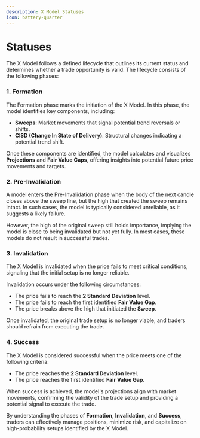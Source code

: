 ```yaml
---
description: X Model Statuses
icon: battery-quarter
---
```


# Statuses

The X Model follows a defined lifecycle that outlines its current status and determines whether a trade opportunity is valid. The lifecycle consists of the following phases:

### **1. Formation**

The Formation phase marks the initiation of the X Model. In this phase, the model identifies key components, including:

* **Sweeps**: Market movements that signal potential trend reversals or shifts.
* **CISD (Change In State of Delivery)**: Structural changes indicating a potential trend shift.

Once these components are identified, the model calculates and visualizes **Projections** and **Fair Value Gaps**, offering insights into potential future price movements and targets.

### **2. Pre-Invalidation**

A model enters the Pre-Invalidation phase when the body of the next candle closes above the sweep line, but the high that created the sweep remains intact. In such cases, the model is typically considered unreliable, as it suggests a likely failure.&#x20;

However, the high of the original sweep still holds importance, implying the model is close to being invalidated but not yet fully. In most cases, these models do not result in successful trades.

### **3. Invalidation**

The X Model is invalidated when the price fails to meet critical conditions, signaling that the initial setup is no longer reliable.&#x20;

Invalidation occurs under the following circumstances:

* The price fails to reach the **2 Standard Deviation** level.
* The price fails to reach the first identified **Fair Value Gap**.
* The price breaks above the high that initiated the **Sweep**.

Once invalidated, the original trade setup is no longer viable, and traders should refrain from executing the trade.

### **4. Success**

The X Model is considered successful when the price meets one of the following criteria:

* The price reaches the **2 Standard Deviation** level.
* The price reaches the first identified **Fair Value Gap**.

When success is achieved, the model's projections align with market movements, confirming the validity of the trade setup and providing a potential signal to execute the trade.

By understanding the phases of **Formation**, **Invalidation**, and **Success**, traders can effectively manage positions, minimize risk, and capitalize on high-probability setups identified by the X Model.
